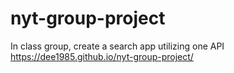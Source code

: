 # nyt-group-project
In class group, create a search app utilizing one API
https://dee1985.github.io/nyt-group-project/
